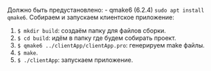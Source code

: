 Должно быть предустановлено:
	- qmake6 (6.2.4) `sudo apt install qmake6`.
Собираем и запускаем клиентское приложение:
1. `$ mkdir build`: создаём папку для файлов сборки.
2. `$ cd build`: идём в папку где будем собирать проект.
3. `$ qmake6 ../clientApp/clientApp.pro`: генерируем make файлы.
4. `$ make`.
5. `$ ./clientApp`: запускаем приложение.